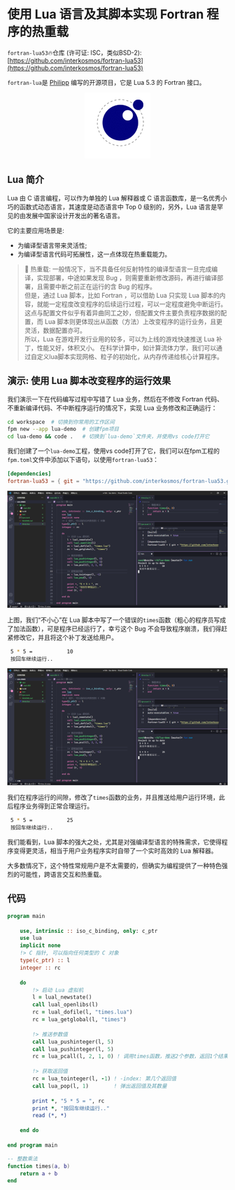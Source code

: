 # 使用 Lua 语言及其脚本实现 Fortran 程序的热重载

`fortran-lua53`🔥仓库 (许可证: ISC，类似BSD-2): [https://github.com/interkosmos/fortran-lua53](https://github.com/interkosmos/fortran-lua53)

`fortran-lua`是 [Philipp](https://github.com/interkosmos) 编写的开源项目，它是 Lua 5.3 的 Fortran 接口。

<div align="center">
<img src="media/luaa.gif" alt="Lua" width="150">
</div>

## Lua 简介

Lua 由 C 语言编程，可以作为单独的 Lua 解释器或 C 语言函数库，是一名优秀小巧的函数式动态语言，其速度是动态语言中 Top 0 级别的，另外，Lua 语言是罕见的由发展中国家设计开发出的著名语言。

它的主要应用场景是:

- 为编译型语言带来灵活性;
- 为编译型语言代码可拓展性，这一点体现在热重载能力。

> 🔰 热重载: 一般情况下，当不具备任何反射特性的编译型语言一旦完成编译，实现部署，中途如果发现 Bug ，则需要重新修改源码，再进行编译部署，且需要中断之前正在运行的含 Bug 的程序。  
> 但是，通过 Lua 脚本，比如 Fortran ，可以借助 Lua 只实现 Lua 脚本的内容，就能一定程度改变程序的后续运行过程，可以一定程度避免中断运行。  
> 这点与配置文件似乎有着异曲同工之妙，但配置文件主要负责程序数据的配置，而 Lua 脚本则更体现出从函数（方法）上改变程序的运行业务，且更灵活，数据配置亦可。  
> 所以，Lua 在游戏开发行业用的较多，可以为上线的游戏快速推送 Lua 补丁，性能又好，体积又小。
> 在科学计算中，如计算流体力学，我们可以通过自定义lua脚本实现网格、粒子的初始化，从内存传递给核心计算程序。

## 演示: 使用 Lua 脚本改变程序的运行效果

我们演示一下在代码编写过程中写错了 Lua 业务，然后在不修改 Fortran 代码、不重新编译代码、不中断程序运行的情况下，实现 Lua 业务修改和正确运行：

```sh
cd workspace  # 切换到你常用的工作区间
fpm new --app lua-demo  # 创建fpm项目
cd lua-demo && code .   # 切换到`lua-demo`文件夹，并使用vs code打开它
```

我们创建了一个`lua-demo`工程，使用vs code打开了它，我们可以在fpm工程的`fpm.toml`文件中添加以下语句，以使用`fortran-lua53`：

```toml
[dependencies]
fortran-lua53 = { git = "https://github.com/interkosmos/fortran-lua53.git" }
```

![错误业务](media/lua_false.png)

上图，我们“不小心”在 Lua 脚本中写了一个错误的`times`函数（粗心的程序员写成了加法函数），可是程序已经运行了，幸亏这个 Bug 不会导致程序崩溃，我们得赶紧修改它，并且将这个补丁发送给用户。

```sh
 5 * 5 =           10
 按回车继续运行..
```

![正确业务](media/lua_true.png)

我们在程序运行的间隙，修改了`times`函数的业务，并且推送给用户运行环境，此后程序业务得到正常合理运行。

```sh
 5 * 5 =           25
 按回车继续运行..
```

我们能看到，Lua 脚本的强大之处，尤其是对强编译型语言的特殊需求，它使得程序变得更灵活，相当于用户业务程序实时自带了一个实时高效的 Lua 解释器。

大多数情况下，这个特性常规用户是不太需要的，但确实为编程提供了一种特色强烈的可能性，跨语言交互和热重载。

## 代码

```fortran
program main
    
    use, intrinsic :: iso_c_binding, only: c_ptr
    use lua
    implicit none
    !> C 指针, 可以指向任何类型的 C 对象
    type(c_ptr) :: l
    integer :: rc
    
    do
        !> 启动 Lua 虚拟机
        l = lual_newstate()
        call lual_openlibs(l)
        rc = lual_dofile(l, "times.lua")
        rc = lua_getglobal(l, "times")
        
        !> 推送参数值
        call lua_pushinteger(l, 5)
        call lua_pushinteger(l, 5)
        rc = lua_pcall(l, 2, 1, 0) ! 调用times函数，推送2个参数，返回1个结果
        
        !> 获取返回值
        rc = lua_tointeger(l, -1) ! -index: 第几个返回值
        call lua_pop(l, 1)        ! 弹出返回值及其数量
        
        print *, "5 * 5 = ", rc
        print *, "按回车继续运行.."
        read (*, *)
        
    end do
    
end program main
```

```lua
-- 整数乘法
function times(a, b)  
    return a + b
end
```
